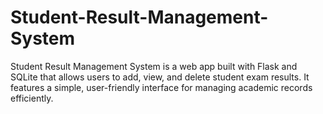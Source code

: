 # Student-Result-Management-System
Student Result Management System is a web app built with Flask and SQLite that allows users to add, view, and delete student exam results. It features a simple, user-friendly interface for managing academic records efficiently.
